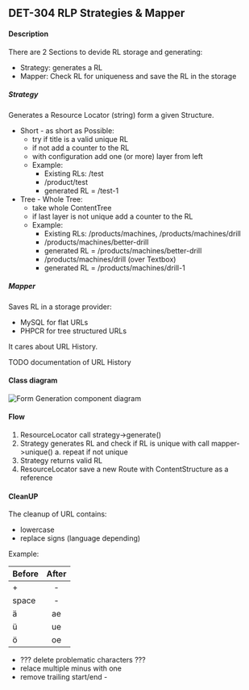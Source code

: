 ## DET-304 RLP Strategies & Mapper

#### Description
There are 2 Sections to devide RL storage and generating:

* Strategy: generates a RL
* Mapper: Check RL for uniqueness and save the RL in the storage

##### Strategy

Generates a Resource Locator (string) form a given Structure.

* Short - as short as Possible:
	* try if title is a valid unique RL
	* if not add a counter to the RL
	* with configuration add one (or more) layer from left
	* Example:
		* Existing RLs: /test
		* /product/test
		* generated RL = /test-1
* Tree - Whole Tree:
	* take whole ContentTree
	* if last layer is not unique add a counter to the RL
	* Example:
		* Existing RLs: /products/machines, /products/machines/drill
		* /products/machines/better-drill
		* generated RL = /products/machines/better-drill
		* /products/machines/drill (over Textbox)
		* generated RL = /products/machines/drill-1

##### Mapper

Saves RL in a storage provider:

* MySQL for flat URLs
* PHPCR for tree structured URLs

It cares about URL History.

TODO documentation of URL History

#### Class diagram

![Form Generation component diagram](https://raw.github.com/sulu-cmf/docs/master/detail-specification/images/diagrams/RLPStrategy.png)

#### Flow

1. ResourceLocator call strategy->generate()
2. Strategy generates RL and check if RL is unique with call mapper->unique()
	a. repeat if not unique
3. 	Strategy returns valid RL
4. 	ResourceLocator save a new Route with ContentStructure as a reference

#### CleanUP

The cleanup of URL contains:

* lowercase
* replace signs (language depending)

Example:

| Before | After |
| ------ |:-----:|
| +      | -     |
| space  | -     |
| ä      | ae    |
| ü      | ue    |
| ö      | oe    |

* ??? delete problematic characters ???
* relace multiple minus with one
* remove trailing start/end - 



